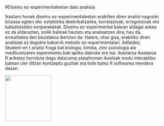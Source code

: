 #Diseinu ez-esperimentaleetan datu analisia

Ikastaro honek diseinu ez-esperimentaleetan erabilten diren analisi nagusiei birpasa egiten die: estatistika deskribatzailea, korrelazioak, erregresioak eta batazbesteko konparaketak. Diseinu ez-esperimental batean aldagai askea ez da aldarazten, soilik balioak hautatu eta analisatzen dira, hau da, errealitatea den bezalakoa ikertzen da. Halere, ohar gisa, erabiliko diren analisiak ez dagokie bakarrik metodo ez-esperimentalari. Adibidez, Student-en t analisi froga bat biologia, kimika, zein soziologia ala medikuntzaren esperimentu bati aplika dakioke ere bai. Ikastaroa Ikastaroa R ariketez hornituta dago datacamp plataforman ikasleak modu interaktibo batean uler ditzan kontzeptu guztiak eta bide batez R softwarea mendera dezan.

<a href=https://www.datacamp.com/courses/17196 target="_blank"><img src="https://s3.amazonaws.com/assets.datacamp.com/img/github/content-engineering-repos/course_button.png" width="150"></a>

